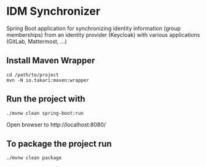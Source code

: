 IDM Synchronizer
================

Spring Boot application for synchronizing identity information (group memberships) from an identity provider (Keycloak) with various applications (GitLab, Mattermost, ...)



## Install Maven Wrapper
```
cd /path/to/project
mvn -N io.takari:maven:wrapper
```

## Run the project with

```
./mvnw clean spring-boot:run
```

Open browser to http://localhost:8080/


## To package the project run

```
./mvnw clean package
```
